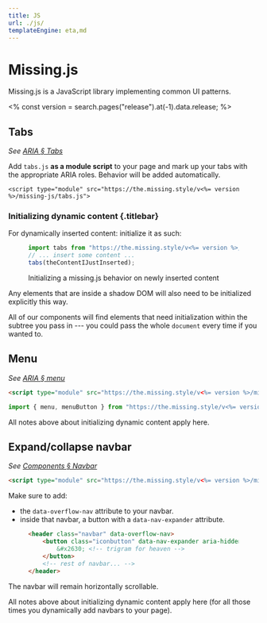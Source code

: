 ```yaml
---
title: JS
url: ./js/
templateEngine: eta,md
---
```


# Missing.js

Missing.js is a JavaScript library implementing common UI patterns.

<% const version = search.pages("release").at(-1).data.release; %>


## Tabs

_See [ARIA &sect; Tabs](/docs/aria/#tabs)_

Add `tabs.js` **as a module script** to your page
and mark up your tabs with the appropriate ARIA roles.
Behavior will be added automatically.

~~~
<script type="module" src="https://the.missing.style/v<%= version %>/missing-js/tabs.js">
~~~

<div class="info box">

### Initializing dynamic content {.titlebar}

For dynamically inserted content: initialize it as such:

<figure class="plain">

~~~ js
import tabs from "https://the.missing.style/v<%= version %>/missing-js/tabs.js";
// ... insert some content ...
tabs(theContentIJustInserted);
~~~

<figcaption>Initializing a missing.js behavior on newly inserted content</figcaption>

</figure>

Any elements that are inside a shadow DOM will also need to be initialized explicitly this way.

All of our components will find elements that need initialization within the subtree you pass in ---
you could pass the whole `document` every time if you wanted to.

</div>

## Menu

_See [ARIA &sect; menu](/docs/aria/#menu)_

~~~ html
<script type="module" src="https://the.missing.style/v<%= version %>/missing-js/menu.js">
~~~

~~~js
import { menu, menuButton } from "https://the.missing.style/v<%= version %>/missing-js/menu.js";
~~~

All notes above about initializing dynamic content apply here.


## Expand/collapse navbar

_See [Components &sect; Navbar](/docs/components/#navbar)_

~~~ html
<script type="module" src="https://the.missing.style/v<%= version %>/missing-js/overflow-nav.js">
~~~

Make sure to add:

 - the `data-overflow-nav` attribute to your navbar.
 - inside that navbar, a button with a `data-nav-expander` attribute.

<figure>

~~~ html
<header class="navbar" data-overflow-nav>
    <button class="iconbutton" data-nav-expander aria-hidden>
        &#x2630; <!-- trigram for heaven -->
    </button>
    <!-- rest of navbar... -->
</header>
~~~

</figure>

The navbar will remain horizontally scrollable.

All notes above about initializing dynamic content apply here
(for all those times you dynamically add navbars to your page).
